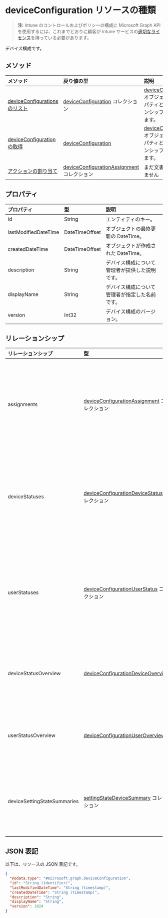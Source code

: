 # <a name="deviceconfiguration-resource-type"></a>deviceConfiguration リソースの種類

> **注:** Intune のコントロールおよびポリシーの構成に Microsoft Graph API を使用するには、これまでどおりに顧客が Intune サービスの[適切なライセンス](https://go.microsoft.com/fwlink/?linkid=839381)を持っている必要があります。

デバイス構成です。
## <a name="methods"></a>メソッド
|メソッド|戻り値の型|説明|
|:---|:---|:---|
|[deviceConfigurations のリスト](../api/intune_deviceconfig_deviceconfiguration_list.md)|[deviceConfiguration](../resources/intune_deviceconfig_deviceconfiguration.md) コレクション|[deviceConfiguration](../resources/intune_deviceconfig_deviceconfiguration.md) オブジェクトのプロパティとリレーションシップをリストします。|
|[deviceConfiguration の取得](../api/intune_deviceconfig_deviceconfiguration_get.md)|[deviceConfiguration](../resources/intune_deviceconfig_deviceconfiguration.md)|[deviceConfiguration](../resources/intune_deviceconfig_deviceconfiguration.md) オブジェクトのプロパティとリレーションシップを読み取ります。|
|[アクションの割り当て](../api/intune_deviceconfig_deviceconfiguration_assign.md)|[deviceConfigurationAssignment](../resources/intune_deviceconfig_deviceconfigurationassignment.md) コレクション|まだ文書化されていません|

## <a name="properties"></a>プロパティ
|プロパティ|型|説明|
|:---|:---|:---|
|id|String|エンティティのキー。|
|lastModifiedDateTime|DateTimeOffset|オブジェクトの最終更新の DateTime。|
|createdDateTime|DateTimeOffset|オブジェクトが作成された DateTime。|
|description|String|デバイス構成について管理者が提供した説明です。|
|displayName|String|デバイス構成について管理者が指定した名前です。|
|version|Int32|デバイス構成のバージョン。|

## <a name="relationships"></a>リレーションシップ
|リレーションシップ|型|説明|
|:---|:---|:---|
|assignments|[deviceConfigurationAssignment](../resources/intune_deviceconfig_deviceconfigurationassignment.md) コレクション|デバイスの構成プロファイルの割り当てのリスト。|
|deviceStatuses|[deviceConfigurationDeviceStatus](../resources/intune_deviceconfig_deviceconfigurationdevicestatus.md) コレクション|デバイスごとのデバイス構成のインストール状況。|
|userStatuses|[deviceConfigurationUserStatus](../resources/intune_deviceconfig_deviceconfigurationuserstatus.md) コレクション|ユーザーごとのデバイス構成のインストール状態です。|
|deviceStatusOverview|[deviceConfigurationDeviceOverview](../resources/intune_deviceconfig_deviceconfigurationdeviceoverview.md)|デバイス構成のデバイス状態の概要|
|userStatusOverview|[deviceConfigurationUserOverview](../resources/intune_deviceconfig_deviceconfigurationuseroverview.md)|デバイス構成のユーザー状態の概要|
|deviceSettingStateSummaries|[settingStateDeviceSummary](../resources/intune_deviceconfig_settingstatedevicesummary.md) コレクション|デバイス構成設定状態のデバイスの要約|

## <a name="json-representation"></a>JSON 表記
以下は、リソースの JSON 表記です。
<!-- {
  "blockType": "resource",
  "keyProperty": "id",
  "@odata.type": "microsoft.graph.deviceConfiguration"
}
-->
``` json
{
  "@odata.type": "#microsoft.graph.deviceConfiguration",
  "id": "String (identifier)",
  "lastModifiedDateTime": "String (timestamp)",
  "createdDateTime": "String (timestamp)",
  "description": "String",
  "displayName": "String",
  "version": 1024
}
```



